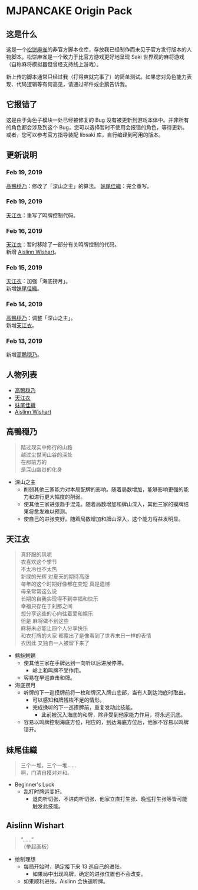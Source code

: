 # MJPANCAKE Origin Pack

## 这是什么

这是一个[松饼麻雀](https://mjpancake.github.io/)的非官方脚本仓库，存放我已经制作而未见于官方发行版本的人物脚本。松饼麻雀是一个致力于比官方游戏更好地呈现 Saki 世界观的麻将游戏（自称麻将模拟器但曾经支持线上游戏）。

新上传的脚本通常只经过我（打得爽就完事了）的简单测试。如果您对角色能力表现、代码逻辑等有何高见，请通过邮件或企鹅告诉我。

## 它报错了

这是由于角色子模块一处已经被修复的 Bug 没有被更新到游戏本体中。并非所有的角色都会涉及到这个 Bug，您可以选择暂时不使用会报错的角色，等待更新。或者，您可以参考官方指导装配 libsaki 库，自行编译到可用的版本。

## 更新说明

### Feb 19, 2019

[高鴨穏乃](#高鴨穏乃)：修改了「深山之主」的算法。
[妹尾佳織](#妹尾佳織)：完全重写。

### Feb 19, 2019

[天江衣](#天江衣)：重写了鸣牌控制代码。

### Feb 16, 2019

[天江衣](#天江衣)：暂时移除了一部分有关鸣牌控制的代码。  
新增 [Aislinn Wishart](#aislinn-wishart)。  

### Feb 15, 2019

[天江衣](#天江衣)：加强「海底捞月」。  
新增[妹尾佳織](#妹尾佳織)。

### Feb 14, 2019

[高鴨穏乃](#高鴨穏乃)：调整「深山之主」。  
新增[天江衣](#天江衣)。

### Feb 13, 2019

新增[高鴨穏乃](#高鴨穏乃)。

## 人物列表

+ [高鴨穏乃](#高鴨穏乃)
+ [天江衣](#天江衣)
+ [妹尾佳織](#妹尾佳織)
+ [Aislinn Wishart](#Aislinn_Wishart)

## 高鴨穏乃

> 踏过现实中修行的山路  
> 越过尘世间山谷的深处  
> 在那前方的  
> 是深山幽谷的化身

+ 深山之主
	+ 削弱其他三家能力对本局配牌的影响。随着局数增加，能够影响更强的能力和进行更大幅度的削弱。
	+ 使其他三家进张趋于混沌。随着局数增加和牌山深入，其他三家的摸牌结果将愈发难以预测。
	+ 使自己的进张变好。随着局数增加和牌山深入，这个能力将益发明显。

## 天江衣

> 真舒服的风呢  
> 衣喜欢这个季节  
> 不太冷也不太热  
> 新绿的光辉  对夏天的期待高涨  
> 每年的这个时期好像都在变短  真是遗憾  
> 母亲常常这么说  
> 长期的自我实现得不到幸福和快乐  
> 幸福只存在于刹那之间  
> 想分享这些的心向往着爱和娱乐  
> 但是  麻将做不到这些  
> 麻将未必能让四个人分享快乐  
> 和衣打牌的大家  都露出了是像看到了世界末日一样的表情  
> 衣因此  又独自一人被留下来了 

+ 魑魅魍魉
	+ 使其他三家在手牌达到一向听以后进展停滞。
		+ 岭上和鸣牌不受作用。
	+ 容易在早巡直击和牌。
+ 海底捞月
	+ 听牌的下一巡摸牌前将一枚和牌沉入牌山底部，当有人到达海底时取出。
		+ 可以感知和牌残枚不足的情形。
		+ 完成换听的下一巡摸牌前，重复发动此技能。
			+ 此前被沉入海底的和牌，除非受到他家能力作用，将永远沉底。
	+ 容易以鸣牌控制海底方位，相应的，到达海底方位后，他家不容易以鸣牌错开。

## 妹尾佳織

> 三个一堆，三个一堆……  
> 啊，门清自摸对对和。

+ Beginner's Luck
	+ 乱打时牌运变好。
		+ 退向听切张、不进向听切张、他家立直打生张、晚巡打生张等皆可能触发此技能。

## Aislinn Wishart

> “……”  
> （举起画板）

+ 绘制理想
	+ 每局开始时，确定接下来 13 巡自己的进张。
		+ 如果局中出现鸣牌，确定的进张位置也不会改变。
	+ 如果顺利进张，Aislinn 会快速听牌。